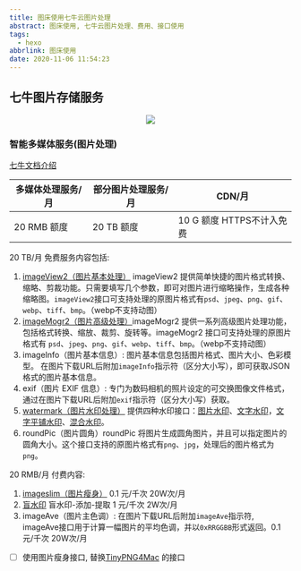 ```yaml
---
title: 图床使用七牛云图片处理
abstract: 图床使用, 七牛云图片处理、费用、接口使用
tags:
  - hexo
abbrlink: 图床使用
date: 2020-11-06 11:54:23
---
```

## 七牛图片存储服务

<p align='center'>
<img src='https://www-static.qbox.me/_next/static/media/qiniu_logo.2e53bd892f3e58652902d56baa38624b.svg'>
</p>

### 智能多媒体服务(图片处理)

[七牛文档介绍](https://www.qiniu.com/prices/dora?source=dora&ref=developer.qiniu.com)

| 多媒体处理服务/月 | 部分图片处理服务/月 | CDN/月                    |
| ----------------- | ------------------- | ------------------------- |
| 20 RMB 额度       | 20 TB 额度          | 10 G 额度 HTTPS不计入免费 |

20 TB/月 免费服务内容包括:

1. [imageView2（图片基本处理）](https://developer.qiniu.com/dora/api/1279/basic-processing-images-imageview2) imageView2 提供简单快捷的图片格式转换、缩略、剪裁功能。只需要填写几个参数，即可对图片进行缩略操作，生成各种缩略图。`imageView2`接口可支持处理的原图片格式有`psd`、`jpeg`、`png`、`gif`、`webp`、`tiff`、`bmp`。（webp不支持动图）
2. [imageMogr2（图片高级处理）](https://developer.qiniu.com/dora/api/1270/the-advanced-treatment-of-images-imagemogr2)imageMogr2 提供一系列高级图片处理功能，包括格式转换、缩放、裁剪、旋转等。imageMogr2 接口可支持处理的原图片格式有 `psd`、`jpeg`、`png`、`gif`、`webp`、`tiff`、`bmp`。（webp不支持动图）
3. imageInfo（图片基本信息）: 图片基本信息包括图片格式、图片大小、色彩模型。
   在图片下载URL后附加`imageInfo`指示符（区分大小写），即可获取JSON格式的图片基本信息。
4. exif（图片 EXIF 信息）: 专门为数码相机的照片设定的可交换图像文件格式，通过在图片下载URL后附加`exif`指示符（区分大小写）获取。
5. [watermark（图片水印处理）](https://developer.qiniu.com/dora/api/1316/image-watermarking-processing-watermark) 提供四种水印接口：[图片水印](https://developer.qiniu.com/dora/api/1316/image-watermarking-processing-watermark#pic-watermark)、[文字水印](https://developer.qiniu.com/dora/api/1316/image-watermarking-processing-watermark#text-watermark)，[文字平铺水印](https://developer.qiniu.com/dora/api/1316/image-watermarking-processing-watermark#text-Tile-watermark)、[混合水印](https://developer.qiniu.com/dora/api/1316/image-watermarking-processing-watermark#multi-watermark)。
6. roundPic（图片圆角）roundPic 将图片生成圆角图片，并且可以指定图片的圆角大小。这个接口支持的原图片格式有`png`、`jpg`，处理后的图片格式为`png`。

20 RMB/月 付费内容:

1. [imageslim（图片瘦身）](https://developer.qiniu.com/dora/api/1271/image-thin-body-imageslim) 0.1 元/千次 20W次/月
2. [盲水印](https://developer.qiniu.com/dora/api/5915/blind-watermarking-processing) 盲水印-添加-提取 1 元/千次 2W次/月
3. imageAve（图片主色调）: 在图片下载URL后附加`imageAve`指示符, imageAve接口用于计算一幅图片的平均色调，并以`0xRRGGBB`形式返回。0.1 元/千次 20W次/月

- [ ] 使用图片瘦身接口, 替换[TinyPNG4Mac](https://github.com/kyleduo/TinyPNG4Mac) 的接口
